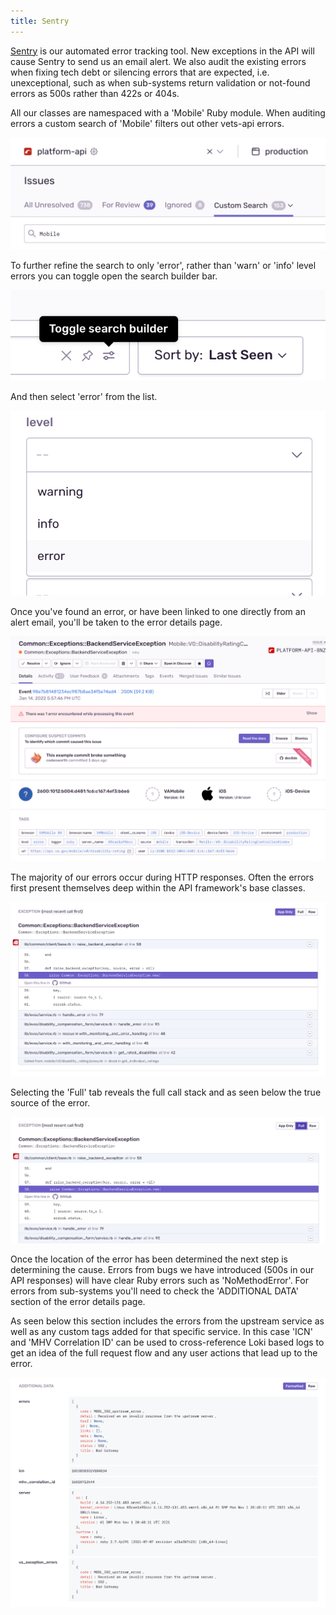 ```yaml
---
title: Sentry
---
```


[Sentry](http://sentry10.vfs.va.gov/auth/login/vsp/v/auth/login/vsp/) is our automated error tracking tool. New exceptions in the API will cause Sentry to send us an email alert. We also audit the existing errors when fixing tech debt or silencing errors that are expected, i.e. unexceptional, such as when sub-systems return validation or not-found errors as 500s rather than 422s or 404s.

All our classes are namespaced with a 'Mobile' Ruby module. When auditing errors a custom search of 'Mobile' filters out other vets-api errors.

![Search box in Sentry containing the word mobile](../../../static/img/backend/sentry-custom-search.png)

To further refine the search to only 'error', rather than 'warn' or 'info' level errors you can toggle open the search builder bar.

![Toggle search builder option](../../../static/img/backend/sentry-toggle-search-builder.png)

And then select 'error' from the list.

![Dropdown listing three options: Warning, Info, and Error](../../../static/img/backend/sentry-log-level-toggle.png)

Once you've found an error, or have been linked to one directly from an alert email, you'll be taken to the error details page.

![Error result page in Sentry](../../../static/img/backend/sentry-exception.png)

The majority of our errors occur during HTTP responses. Often the errors first present themselves deep within the API framework's base classes.

![Code-level error details example](../../../static/img/backend/sentry-exception-app-only.png)

Selecting the 'Full' tab reveals the full call stack and as seen below the true source of the error.

![Full error stack example](../../../static/img/backend/sentry-exception-full-details.png)

Once the location of the error has been determined the next step is determining the cause. Errors from bugs we have introduced (500s in our API responses) will have clear Ruby errors such as 'NoMethodError'. For errors from sub-systems you'll need to check the 'ADDITIONAL DATA' section of the error details page.

As seen below this section includes the errors from the upstream service as well as any custom tags added for that specific service. In this case 'ICN' and 'MHV Correlation ID' can be used to cross-reference Loki based logs to get an idea of the full request flow and any user actions that lead up to the error.

![Other upstream errors included in the log output](../../../static/img/backend/sentry-exception-additional-data.png)
